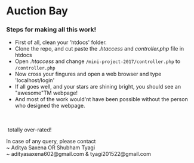 <h1>Auction Bay </h1>

<h3>Steps for making all this work!</h3> 

<ul>
	<li>First of all, clean your 'htdocs' folder.</li>
	<li>Clone the repo, and cut paste the <i>.htaccess</i> and <i>controller.php</i> file in htdocs</li>
	<li>Open <i>.htaccess</i> and change <code>/mini-project-2017/controller.php</code> to <code>/controller.php</code> </li>
	<li>Now cross your fingures and open a web browser and type 'localhost/login'</li>
	<li>If all goes well, and your stars are shining bright, you should see an "awesome"TM webpage!</li>
	<li>And most of the work would'nt have been possible without the person who designed the webpage.</li>
</ul>
<br>
<br>
<img href="//cdnjs.cloudflare.com/ajax/libs/twemoji/2.2.5/2/svg/1f446.svg"></img> totally over-rated!
<p>
	In case of any query, please contact <br>
	~ Aditya Saxena OR Shubham Tyagi <br>
	~ adityasaxena602@gmail.com & tyagi201522@gmail.com
</p>
